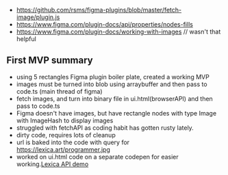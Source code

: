 - https://github.com/rsms/figma-plugins/blob/master/fetch-image/plugin.js
- https://www.figma.com/plugin-docs/api/properties/nodes-fills
- https://www.figma.com/plugin-docs/working-with-images // wasn't that helpful

## First MVP summary

- using 5 rectangles Figma plugin boiler plate, created a working MVP
- images must be turned into blob using arraybuffer and then pass to code.ts (main thread of figma)
- fetch images, and turn into binary file in ui.html(browserAPI) and then pass to code.ts
- Figma doesn't have images, but have rectangle nodes with type Image with ImageHash to display images
- struggled with fetchAPI as coding habit has gotten rusty lately.
- dirty code, requires lots of cleanup
- url is baked into the code with query for https://lexica.art/programmer.jpg
- worked on ui.html code on a separate codepen for easier working.[Lexica API demo](https://codepen.io/sandeshrajbhandari/pen/mdKdqzZ)
